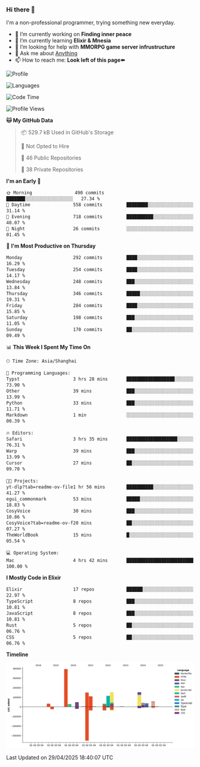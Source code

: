 ### Hi there 👋

I'm a non-professional programmer, trying something new everyday.

<!--
**dyzdyz010/dyzdyz010** is a ✨ _special_ ✨ repository because its `README.md` (this file) appears on your GitHub profile.
-->

- 🔭 I’m currently working on **Finding inner peace**
- 🌱 I’m currently learning **Elixir & Mnesia**
- 🤔 I’m looking for help with **MMORPG game server infrustructure**
- 💬 Ask me about [Anything](https://github.com/dyzdyz010/dyzdyz010/issues)
- 📫 How to reach me: **Look left of this page⬅️**

<!-- - 👯 I’m looking to collaborate on
- 😄 Pronouns: ...
- ⚡ Fun fact: ...
 -->
 
![Profile](https://github-readme-stats.vercel.app/api?username=dyzdyz010&count_private=true&show_icons=true&theme=dracula)

![Languages](https://github-readme-stats.vercel.app/api/top-langs/?username=dyzdyz010&layout=compact&theme=dracula)

<!--START_SECTION:waka-->
![Code Time](http://img.shields.io/badge/Code%20Time-1%2C938%20hrs%2028%20mins-blue)

![Profile Views](http://img.shields.io/badge/Profile%20Views-0-blue)

**🐱 My GitHub Data** 

> 📦 529.7 kB Used in GitHub's Storage 
 > 
> 🚫 Not Opted to Hire
 > 
> 📜 46 Public Repositories 
 > 
> 🔑 38 Private Repositories 
 > 
**I'm an Early 🐤** 

```text
🌞 Morning                490 commits         ███████░░░░░░░░░░░░░░░░░░   27.34 % 
🌆 Daytime                558 commits         ████████░░░░░░░░░░░░░░░░░   31.14 % 
🌃 Evening                718 commits         ██████████░░░░░░░░░░░░░░░   40.07 % 
🌙 Night                  26 commits          ░░░░░░░░░░░░░░░░░░░░░░░░░   01.45 % 
```
📅 **I'm Most Productive on Thursday** 

```text
Monday                   292 commits         ████░░░░░░░░░░░░░░░░░░░░░   16.29 % 
Tuesday                  254 commits         ████░░░░░░░░░░░░░░░░░░░░░   14.17 % 
Wednesday                248 commits         ███░░░░░░░░░░░░░░░░░░░░░░   13.84 % 
Thursday                 346 commits         █████░░░░░░░░░░░░░░░░░░░░   19.31 % 
Friday                   284 commits         ████░░░░░░░░░░░░░░░░░░░░░   15.85 % 
Saturday                 198 commits         ███░░░░░░░░░░░░░░░░░░░░░░   11.05 % 
Sunday                   170 commits         ██░░░░░░░░░░░░░░░░░░░░░░░   09.49 % 
```


📊 **This Week I Spent My Time On** 

```text
🕑︎ Time Zone: Asia/Shanghai

💬 Programming Languages: 
Typst                    3 hrs 28 mins       ██████████████████░░░░░░░   73.90 % 
Other                    39 mins             ███░░░░░░░░░░░░░░░░░░░░░░   13.99 % 
Python                   33 mins             ███░░░░░░░░░░░░░░░░░░░░░░   11.71 % 
Markdown                 1 min               ░░░░░░░░░░░░░░░░░░░░░░░░░   00.39 % 

🔥 Editors: 
Safari                   3 hrs 35 mins       ███████████████████░░░░░░   76.31 % 
Warp                     39 mins             ███░░░░░░░░░░░░░░░░░░░░░░   13.99 % 
Cursor                   27 mins             ██░░░░░░░░░░░░░░░░░░░░░░░   09.70 % 

🐱‍💻 Projects: 
yt-dlp?tab=readme-ov-file1 hr 56 mins        ██████████░░░░░░░░░░░░░░░   41.27 % 
egui_commonmark          53 mins             █████░░░░░░░░░░░░░░░░░░░░   18.83 % 
CosyVoice                30 mins             ███░░░░░░░░░░░░░░░░░░░░░░   10.86 % 
CosyVoice?tab=readme-ov-f20 mins             ██░░░░░░░░░░░░░░░░░░░░░░░   07.27 % 
TheWorldBook             15 mins             █░░░░░░░░░░░░░░░░░░░░░░░░   05.54 % 

💻 Operating System: 
Mac                      4 hrs 42 mins       █████████████████████████   100.00 % 
```

**I Mostly Code in Elixir** 

```text
Elixir                   17 repos            ██████░░░░░░░░░░░░░░░░░░░   22.97 % 
TypeScript               8 repos             ███░░░░░░░░░░░░░░░░░░░░░░   10.81 % 
JavaScript               8 repos             ███░░░░░░░░░░░░░░░░░░░░░░   10.81 % 
Rust                     5 repos             ██░░░░░░░░░░░░░░░░░░░░░░░   06.76 % 
CSS                      5 repos             ██░░░░░░░░░░░░░░░░░░░░░░░   06.76 % 
```



**Timeline**

![Lines of Code chart](https://raw.githubusercontent.com/dyzdyz010/dyzdyz010/master/assets/bar_graph.png)


 Last Updated on 29/04/2025 18:40:07 UTC
<!--END_SECTION:waka-->

